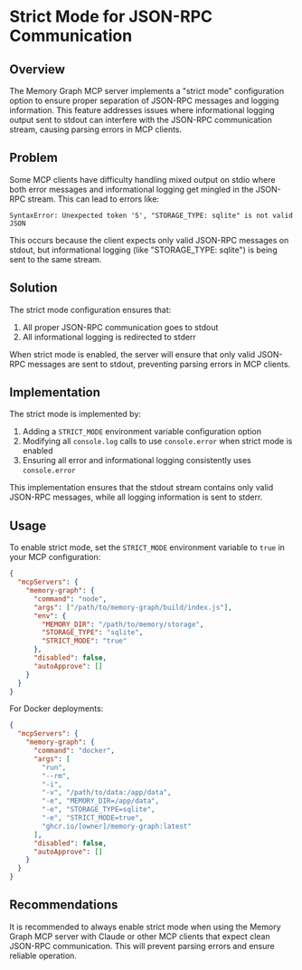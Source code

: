 # Strict Mode for JSON-RPC Communication

## Overview

The Memory Graph MCP server implements a "strict mode" configuration option to ensure proper separation of JSON-RPC messages and logging information. This feature addresses issues where informational logging output sent to stdout can interfere with the JSON-RPC communication stream, causing parsing errors in MCP clients.

## Problem

Some MCP clients have difficulty handling mixed output on stdio where both error messages and informational logging get mingled in the JSON-RPC stream. This can lead to errors like:

```
SyntaxError: Unexpected token 'S', "STORAGE_TYPE: sqlite" is not valid JSON
```

This occurs because the client expects only valid JSON-RPC messages on stdout, but informational logging (like "STORAGE_TYPE: sqlite") is being sent to the same stream.

## Solution

The strict mode configuration ensures that:

1. All proper JSON-RPC communication goes to stdout
2. All informational logging is redirected to stderr

When strict mode is enabled, the server will ensure that only valid JSON-RPC messages are sent to stdout, preventing parsing errors in MCP clients.

## Implementation

The strict mode is implemented by:

1. Adding a `STRICT_MODE` environment variable configuration option
2. Modifying all `console.log` calls to use `console.error` when strict mode is enabled
3. Ensuring all error and informational logging consistently uses `console.error`

This implementation ensures that the stdout stream contains only valid JSON-RPC messages, while all logging information is sent to stderr.

## Usage

To enable strict mode, set the `STRICT_MODE` environment variable to `true` in your MCP configuration:

```json
{
  "mcpServers": {
    "memory-graph": {
      "command": "node",
      "args": ["/path/to/memory-graph/build/index.js"],
      "env": {
        "MEMORY_DIR": "/path/to/memory/storage",
        "STORAGE_TYPE": "sqlite",
        "STRICT_MODE": "true"
      },
      "disabled": false,
      "autoApprove": []
    }
  }
}
```

For Docker deployments:

```json
{
  "mcpServers": {
    "memory-graph": {
      "command": "docker",
      "args": [
        "run",
        "--rm",
        "-i",
        "-v", "/path/to/data:/app/data",
        "-e", "MEMORY_DIR=/app/data",
        "-e", "STORAGE_TYPE=sqlite",
        "-e", "STRICT_MODE=true",
        "ghcr.io/[owner]/memory-graph:latest"
      ],
      "disabled": false,
      "autoApprove": []
    }
  }
}
```

## Recommendations

It is recommended to always enable strict mode when using the Memory Graph MCP server with Claude or other MCP clients that expect clean JSON-RPC communication. This will prevent parsing errors and ensure reliable operation.
